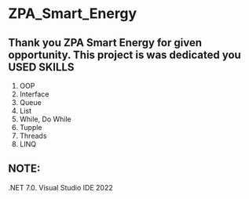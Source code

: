 # ZPA_Smart_Energy
Thank you ZPA Smart Energy for given opportunity. This project is was dedicated you
USED SKILLS
----------------
1) OOP
2) Interface
3) Queue
4) List
5) While, Do While
6) Tupple
7) Threads
8) LINQ

NOTE:
------------
.NET 7.0.
Visual Studio IDE 2022
